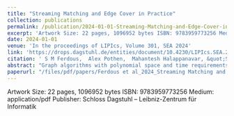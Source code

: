 ```yaml
---
title: "Streaming Matching and Edge Cover in Practice"
collection: publications
permalink: /publication/2024-01-01-Streaming-Matching-and-Edge-Cover-in-Practice
excerpt: 'Artwork Size: 22 pages, 1096952 bytes ISBN: 9783959773256 Medium: application/pdf Publisher: Schloss Dagstuhl – Leibniz-Zentrum für Informatik'
date: 2024-01-01
venue: 'In the proceedings of LIPIcs, Volume 301, SEA 2024'
link: 'https://drops.dagstuhl.de/entities/document/10.4230/LIPIcs.SEA.2024.12'
citation: ' S M Ferdous,  Alex Pothen,  Mahantesh Halappanavar, &quot;Streaming Matching and Edge Cover in Practice.&quot; In the proceedings of LIPIcs, Volume 301, SEA 2024, 2024.'
abstract: "Graph algorithms with polynomial space and time requirements often become infeasible for massive graphs with billions of edges or more. State-of-the-art approaches therefore employ approximate serial, parallel, and distributed algorithms to tackle these challenges. However, such approaches require storing the entire graph in memory and thus need access to costly computing resources such as clusters and supercomputers. In this paper, we present practical streaming approaches for solving massive graph problems using limited memory for two prototypical graph problems: maximum weighted matching and minimum weighted edge cover. For matching, we conduct a thorough computational study on two of the semi-streaming algorithms including a recent breakthrough result that achieves a 1/(2 + ε)-approximation of the weight while using O(n log W/ε) memory (here n is the number of vertices and W is the maximum edge weight), designed by Paz and Schwartzman [SODA, 2017]. Empirically, we show that the semi-streaming algorithms produce matchings whose weight is close to the best 1/2-approximate offline algorithm while requiring less time and an order-of-magnitude less memory."
paperurl: "/files/pdf/papers/Ferdous et al_2024_Streaming Matching and Edge Cover in Practice.pdf:files/3369/Ferdous et al_2024_Streaming Matching and Edge Cover in Practice.pdf:application/pdf"
---
```

Artwork Size: 22 pages, 1096952 bytes ISBN: 9783959773256 Medium: application/pdf Publisher: Schloss Dagstuhl – Leibniz-Zentrum für Informatik
